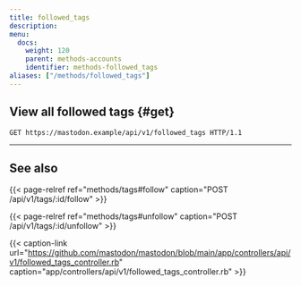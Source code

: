 ```yaml
---
title: followed_tags
description: 
menu:
  docs:
    weight: 120
    parent: methods-accounts
    identifier: methods-followed_tags
aliases: ["/methods/followed_tags"]
---
```


<!--
TODO: 3.6.0
-->

## View all followed tags {#get}

```http
GET https://mastodon.example/api/v1/followed_tags HTTP/1.1
```

---

## See also

{{< page-relref ref="methods/tags#follow" caption="POST /api/v1/tags/:id/follow" >}}

{{< page-relref ref="methods/tags#unfollow" caption="POST /api/v1/tags/:id/unfollow" >}}

{{< caption-link url="https://github.com/mastodon/mastodon/blob/main/app/controllers/api/v1/followed_tags_controller.rb" caption="app/controllers/api/v1/followed_tags_controller.rb" >}}